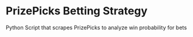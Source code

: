 # PrizePicks Betting Strategy
Python Script that scrapes PrizePicks to analyze win probability for bets
